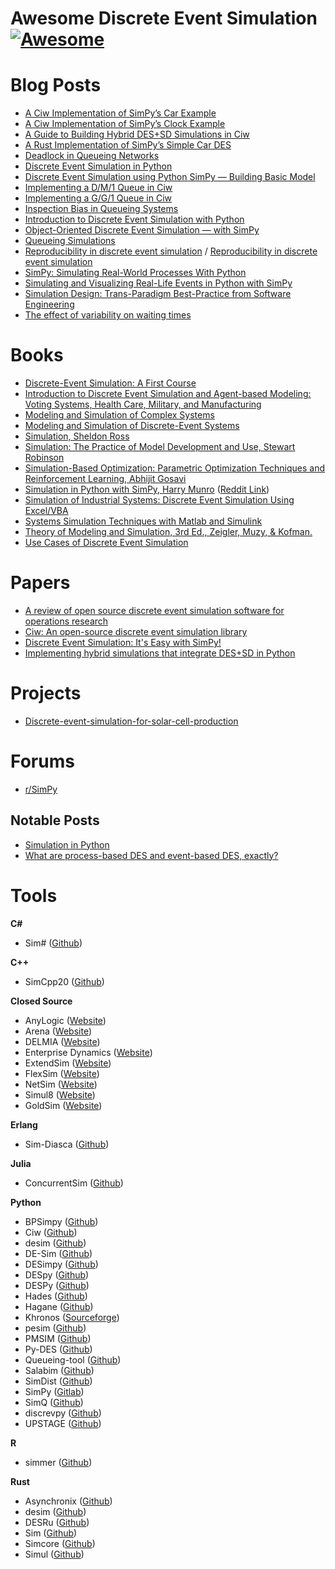 # Awesome Discrete Event Simulation [![Awesome](https://awesome.re/badge.svg)](https://github.com/sindresorhus/awesome#readme) 

# Blog Posts
- [A Ciw Implementation of SimPy’s Car Example](https://galenseilis.github.io/blog/posts/python-ciw-simpy-car/)
- [A Ciw Implementation of SimPy’s Clock Example](https://galenseilis.github.io/blog/posts/python-ciw-simpy-clock/)
- [A Guide to Building Hybrid DES+SD Simulations in Ciw](http://www.geraintianpalmer.org.uk/2023/08/03/hybrid-simulation-ciw/)
- [A Rust Implementation of SimPy’s Simple Car DES](https://galenseilis.github.io/blog/posts/rust-simpy-car/)
- [Deadlock in Queueing Networks](http://www.geraintianpalmer.org.uk/2017/12/20/deadlock/)
- [Discrete Event Simulation in Python](https://medium.com/@vitostamatti1995/discrete-event-simulation-in-python-8baf9694948f)
- [Discrete Event Simulation using Python SimPy — Building Basic Model](https://medium.com/@lazuardy.almuzaki/discrete-event-simulation-using-python-simpy-building-basic-model-1bb34b691797)
- [Implementing a D/M/1 Queue in Ciw](https://galenseilis.github.io/blog/posts/python-ciw-d-m-1-queue/)
- [Implementing a G/G/1 Queue in Ciw](https://galenseilis.github.io/blog/posts/python-ciw-g-g-1-queue/)
- [Inspection Bias in Queueing Systems](http://www.geraintianpalmer.org.uk/2020/12/18/inspection-queueing/)
- [Introduction to Discrete Event Simulation with Python](https://medium.com/@vitostamatti1995/introduction-to-discrete-event-simulation-with-python-3b0cce67f92e)
- [Object-Oriented Discrete Event Simulation — with SimPy](https://towardsdatascience.com/object-oriented-discrete-event-simulation-with-simpy-53ad82f5f6e2)
- [Queueing Simulations](https://www.programmingopiethehokie.com/2023/01/queueing-simulations.html)
- [Reproducibility in discrete event simulation](http://www.geraintianpalmer.org.uk/2017/10/30/ciw-paper/) / [Reproducibility in discrete event simulation](https://www.software.ac.uk/blog/reproducibility-discrete-event-simulation)
- [SimPy: Simulating Real-World Processes With Python](https://realpython.com/simpy-simulating-with-python/)
- [Simulating and Visualizing Real-Life Events in Python with SimPy](https://towardsdatascience.com/simulating-real-life-events-in-python-with-simpy-619ffcdbf81f)
- [Simulation Design: Trans-Paradigm Best-Practice from Software Engineering](https://www.jasss.org/18/3/9.html)
- [The effect of variability on waiting times](http://www.geraintianpalmer.org.uk/2017/07/26/variability-waits-ciw/)

# Books
- [Discrete-Event Simulation: A First Course](https://www.amazon.ca/Discrete-Event-Simulation-Course-Larry-Leemis/dp/0131429175)
- [Introduction to Discrete Event Simulation and Agent-based Modeling: Voting Systems, Health Care, Military, and Manufacturing](https://link.springer.com/book/10.1007/978-0-85729-139-4)
- [Modeling and Simulation of Complex Systems](https://link.springer.com/book/10.1007/978-3-658-07529-3)
- [Modeling and Simulation of Discrete-Event Systems](https://www.amazon.ca/Modeling-Simulation-Discrete-Event-Systems/dp/111838699X)
- [Simulation, Sheldon Ross](https://www.amazon.com/Simulation-Sheldon-M-Ross/dp/0124158250)
- [Simulation: The Practice of Model Development and Use, Stewart Robinson](https://www.amazon.ca/Simulation-Practice-Model-Development-Use/dp/0470847727)
- [Simulation-Based Optimization: Parametric Optimization Techniques and Reinforcement Learning, Abhijit Gosavi](https://link.springer.com/book/10.1007/978-1-4899-7491-4)
- [Simulation in Python with SimPy, Harry Munro](https://simulation.teachem.digital/free-simulation-in-python-guide) ([Reddit Link](https://www.reddit.com/r/Python/comments/1gz3bgp/i_wrote_a_guide_to_simulation_in_python_with_simpy/))
- [Simulation of Industrial Systems: Discrete Event Simulation Using Excel/VBA](https://www.amazon.ca/Simulation-Industrial-Systems-Discrete-Event/dp/1420067443)
- [Systems Simulation Techniques with Matlab and Simulink](https://www.wiley.com/en-gb/System+Simulation+Techniques+with+MATLAB+and+Simulink-p-9781118647929)
- [Theory of Modeling and Simulation, 3rd Ed., Zeigler, Muzy, & Kofman.](https://shop.elsevier.com/books/theory-of-modeling-and-simulation/zeigler/978-0-12-813370-5)
- [Use Cases of Discrete Event Simulation](https://link.springer.com/book/10.1007/978-3-642-28777-0)

# Papers

- [A review of open source discrete event simulation software for operations research](https://www.researchgate.net/publication/281391626_A_review_of_open_source_discrete_event_simulation_software_for_operations_research#pfc)
- [Ciw: An open-source discrete event simulation library](https://www.tandfonline.com/doi/full/10.1080/17477778.2018.1473909)
- [Discrete Event Simulation: It's Easy with SimPy!](https://arxiv.org/abs/2405.01562)
- [Implementing hybrid simulations that integrate DES+SD in Python](https://www.tandfonline.com/doi/abs/10.1080/17477778.2021.1992312)

# Projects
- [Discrete-event-simulation-for-solar-cell-production](https://github.com/slierp/Discrete-event-simulation-for-solar-cell-production)

# Forums 

- [r/SimPy](https://www.reddit.com/r/SimPy/)

## Notable Posts
- [Simulation in Python](https://or.stackexchange.com/questions/1384/simulation-in-python)
- [What are process-based DES and event-based DES, exactly?](https://or.stackexchange.com/questions/11670/what-are-process-based-des-and-event-based-des-exactly)

# Tools

**C\#**
- Sim\# ([Github](https://github.com/heal-research/SimSharp))

**C++**
- SimCpp20 ([Github](https://github.com/fschuetz04/simcpp20))

**Closed Source**
  - AnyLogic ([Website](https://www.anylogic.com/))
  - Arena ([Website](https://www.rockwellautomation.com/en-us/products/software/arena-simulation.html))
  - DELMIA ([Website](https://www.3ds.com/products/delmia))
  - Enterprise Dynamics ([Website](https://www.incontrolsim.com/))
  - ExtendSim ([Website](https://extendsim.com/))
  - FlexSim ([Website](https://www.flexsim.com/))
  - NetSim ([Website](https://khronos-des.sourceforge.net/))
  - Simul8 ([Website](https://www.simul8.com/))
  - GoldSim ([Website](https://www.goldsim.com/))

**Erlang**
- Sim-Diasca ([Github](https://github.com/Olivier-Boudeville-EDF/Sim-Diasca))

**Julia**
- ConcurrentSim ([Github](https://github.com/JuliaDynamics/ConcurrentSim.jl))

**Python**
- BPSimpy ([Github](https://github.com/claudiafracca/BPSimpyLibrary))
- Ciw ([Github](https://github.com/CiwPython/Ciw))
- desim ([Github](https://github.com/sed-group/desim))
- DE-Sim ([Github](https://github.com/KarrLab/de_sim))
- DESimpy ([Github](https://github.com/galenseilis/DESimpy))
- DESpy ([Github](https://github.com/ahbuss/DESpy))
- DESPy ([Github](https://github.com/irwinsnet-old/DesPy))
- Hades ([Github](https://github.com/ki-oss/hades))
- Hagane ([Github](https://github.com/carlosles/hagane/tree/main))
- Khronos ([Sourceforge](https://khronos-des.sourceforge.net/))
- pesim ([Github](https://github.com/Tefx/pesim))
- PMSIM ([Github](https://github.com/mbafrani/AutomaticProcessSimulation))
- Py-DES ([Github](https://github.com/vitostamatti/pydes/tree/main))
- Queueing-tool ([Github](https://github.com/djordon/queueing-tool))
- Salabim ([Github](https://github.com/salabim/salabim))
- SimDist ([Github](https://github.com/galenseilis/SimDist))
- SimPy ([Gitlab](https://gitlab.com/team-simpy/simpy))
- SimQ ([Github](https://github.com/galenseilis/SimQ))
- discrevpy ([Github](https://github.com/snkas/discrevpy))
- UPSTAGE ([Github](https://github.com/JamesArruda/upstage))

**R**
- simmer ([Github](https://github.com/r-simmer/simmer))

**Rust**
- Asynchronix ([Github](https://github.com/asynchronics/asynchronix))
- desim ([Github](https://github.com/garro95/desim))
- DESRu ([Github](https://github.com/galenseilis/DESRu))
- Sim ([Github](https://github.com/ndebuhr/sim))
- Simcore ([Github](https://github.com/systems-group/simcore/tree/main))
- Simul ([Github](https://github.com/jmqd/simul))
